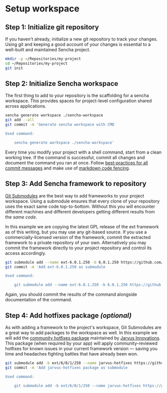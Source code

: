 # Setup workspace

## Step 1: Initialize git repository

If you haven't already, initialize a new git repository to track your changes. Using git and keeping a good account of your changes is essential to a well-built and maintained Sencha project.

```bash
mkdir -p ~/Repositories/my-project
cd ~/Repositories/my-project
git init
```

## Step 2: Initialize Sencha workspace

The first thing to add to your repository is the scaffolding for a sencha workspace. This provides spaces for project-level configuration shared across applications.

```bash
sencha generate workspace ./sencha-workspace
git add --all
git commit -m 'Generate sencha workspace with CMD

Used command:

    sencha generate workspace ./sencha-workspace'
```

Every time you modify your project with a shell command, start from a clean working tree. If the command is successful, commit all changes and document the command you ran at once. Follow [best-practices for all commit messages](http://chris.beams.io/posts/git-commit/) and make use of [markdown code fencing](https://guides.github.com/features/mastering-markdown/#example-code).

## Step 3: Add Sencha framework to repository

[Git Submodules](https://git-scm.com/book/en/v2/Git-Tools-Submodules) are the best way to add frameworks to your project workspace. Using a submodule ensures that every clone of your repository uses the exact same code top-to-bottom. Without this you will encounter different machines and different developers getting different results from the *same code*.

In this example we are copying the latest GPL release of the ext framework as of this writing, but you may use any git-based source. If you use a commercially-licensed version of the framework, commit the extracted framework to a private repository of your own. Alternatively you may commit the framework directly to your project repository and control its access accordingly.

```bash
git submodule add --name ext-6.0.1.250 -b 6.0.1.250 https://github.com/JarvusInnovations/extjs.git ./sencha-workspace/ext-6.0.1.250
git commit -m 'Add ext-6.0.1.250 as submodule

Used command:

    git submodule add --name ext-6.0.1.250 -b 6.0.1.250 https://github.com/JarvusInnovations/extjs.git ./sencha-workspace/ext-6.0.1.250'
```

Again, you should commit the results of the command alongside documentation of the command.

## Step 4: Add hotfixes package *(optional)*

As with adding a framework to the project's workspace, Git Submodules are a great way to add packages to the workspace as well. In this example we will add the [community hotfixes package](https://github.com/JarvusInnovations/sencha-hotfixes) maintained by [Jarvus Innovations](http://jarv.us). This package (when required by your app) will apply community-reviewed hotfixes for known issues in your current framework version — saving you time and headaches fighting battles that have already been won.

```bash
git submodule add -b ext/6/0/1/250 --name jarvus-hotfixes https://github.com/JarvusInnovations/sencha-hotfixes.git ./sencha-workspace/packages/jarvus-hotfixes
git commit -m 'Add jarvus-hotfixes package as submodule

Used command:

    git submodule add -b ext/6/0/1/250 --name jarvus-hotfixes https://github.com/JarvusInnovations/sencha-hotfixes.git ./sencha-workspace/packages/jarvus-hotfixes'
```
